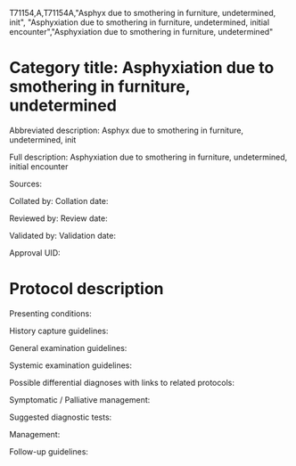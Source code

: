 T71154,A,T71154A,"Asphyx due to smothering in furniture, undetermined, init", "Asphyxiation due to smothering in furniture, undetermined, initial encounter","Asphyxiation due to smothering in furniture, undetermined"
# Category title: Asphyxiation due to smothering in furniture, undetermined

Abbreviated description: Asphyx due to smothering in furniture, undetermined, init

Full description: Asphyxiation due to smothering in furniture, undetermined, initial encounter

Sources:

Collated by:
Collation date:

Reviewed by:
Review date:

Validated by:
Validation date:

Approval UID:

# Protocol description

Presenting conditions:

History capture guidelines:

General examination guidelines:

Systemic examination guidelines:

Possible differential diagnoses with links to related protocols:

Symptomatic / Palliative management:

Suggested diagnostic tests:

Management:

Follow-up guidelines:
